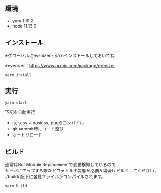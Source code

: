 ## 環境
- yarn 1.15.2
- node 11.13.0

## インストール
※グローバルにevenizer・yarnインストールしておいてね

※evenizer：https://www.npmjs.com/package/evenizer

```
yarn install
```

## 実行

```
yarn start
```
下記を自動実行

* js, scss + postcss, pugのコンパイル
* git commit時にコード整形
* オートリロード

## ビルド

通常はHot Module Replacementで変更検知しているので  
サーバにアップする際などファイルの実態が必要な場合はビルドしてください。  
./build/ 配下に各種ファイルがコンパイルされます。
```
yarn build
```